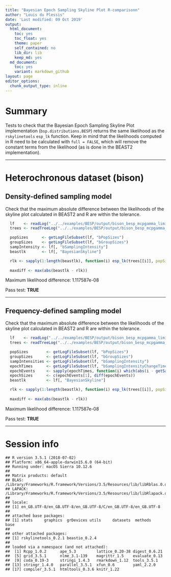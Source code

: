 ```yaml
---
title: "Bayesian Epoch Sampling Skyline Plot R-comparisonn"
author: "Louis du Plessis"
date: 'Last modified: 09 Oct 2019'
output:
  html_document:
    toc: yes
    toc_float: yes
    theme: paper
    self_contained: no
    lib_dir: lib
    keep_md: yes
  md_document:
    toc: yes
    variant: markdown_github
layout: page
editor_options: 
  chunk_output_type: inline
---
```


# Summary

Tests to check that the Bayesian Epoch Sampling Skyline Plot implementation (`bsp.distributions.BESP`) returns the same likelihood as the `rskylinetools` `esp_lk` function.
Keep in mind that the likelihoods computed in R need to be calculated with `full = FALSE`, which will remove the constant terms from the likelihood (as is done in the
BEAST2 implementation).

    



---

# Heterochronous dataset (bison)

## Density-defined sampling model

Check that the maximum absolute difference between the likelihoods of the skyline plot calculated in BEAST2 and R are within the tolerance.


```r
  lf    <- readLog("../../examples/BESP/output/bison_besp_mcpgamma_limits_densdefined_127.log", burnin=0)
  trees <- readTreeLog("../../examples/BESP/output/bison_besp_mcpgamma_limits_densdefined_127.trees", burnin=0)

  popSizes      <- getLogFileSubset(lf, "bPopSizes")
  groupSizes    <- getLogFileSubset(lf, "bGroupSizes")
  sampIntensity <- lf[, "bSamplingIntensity"]
  beastlk       <- lf[, "BayesianSkyline"]

  rlk <- sapply(1:length(beastlk), function(i) esp_lk(trees[[i]], popSizes = popSizes[i,], segmentSizes = groupSizes[i,], sampIntensities = sampIntensity[i], full=FALSE))
  
  maxdiff <- max(abs(beastlk - rlk))
```

Maximum likelihood difference: 1.117587e-08

Pass test: **TRUE**

---

## Frequency-defined sampling model

Check that the maximum absolute difference between the likelihoods of the skyline plot calculated in BEAST2 and R are within the tolerance.


```r
  lf    <- readLog("../../examples/BESP/output/bison_besp_mcpgamma_limits_freqdefined_127.log", burnin=0)
  trees <- readTreeLog("../../examples/BESP/output/bison_besp_mcpgamma_limits_freqdefined_127.trees", burnin=0)

  popSizes        <- getLogFileSubset(lf, "bPopSizes")
  groupSizes      <- getLogFileSubset(lf, "bGroupSizes")
  sampIntensities <- getLogFileSubset(lf, "bSamplingIntensity")
  epochTimes      <- getLogFileSubset(lf, "bSamplingIntensityChangeTimes")[1,]
  epochEvents     <- sapply(epochTimes, function(i) which(abs(i - getSamplingTimes(trees[[1]])) < tol))
  epochSizes      <- c(epochEvents[1], diff(epochEvents))
  beastlk         <- lf[, "BayesianSkyline"]

  rlk <- sapply(1:length(beastlk), function(i) esp_lk(trees[[i]], popSizes = popSizes[i,], segmentSizes = groupSizes[i,], sampIntensities = sampIntensities[i,], epochSizes = epochSizes, full=FALSE))
  
  maxdiff <- max(abs(beastlk - rlk))
```

Maximum likelihood difference: 1.117587e-08

Pass test: **TRUE**

---

# Session info


```
## R version 3.5.1 (2018-07-02)
## Platform: x86_64-apple-darwin15.6.0 (64-bit)
## Running under: macOS Sierra 10.12.6
## 
## Matrix products: default
## BLAS: /Library/Frameworks/R.framework/Versions/3.5/Resources/lib/libRblas.0.dylib
## LAPACK: /Library/Frameworks/R.framework/Versions/3.5/Resources/lib/libRlapack.dylib
## 
## locale:
## [1] en_GB.UTF-8/en_GB.UTF-8/en_GB.UTF-8/C/en_GB.UTF-8/en_GB.UTF-8
## 
## attached base packages:
## [1] stats     graphics  grDevices utils     datasets  methods   base     
## 
## other attached packages:
## [1] rskylinetools_0.2.1 beastio_0.2.4      
## 
## loaded via a namespace (and not attached):
##  [1] Rcpp_1.0.2      ape_5.3         lattice_0.20-38 digest_0.6.21  
##  [5] grid_3.5.1      nlme_3.1-139    magrittr_1.5    evaluate_0.13  
##  [9] coda_0.19-3     stringi_1.4.3   rmarkdown_1.12  tools_3.5.1    
## [13] stringr_1.4.0   parallel_3.5.1  xfun_0.6        yaml_2.2.0     
## [17] compiler_3.5.1  htmltools_0.3.6 knitr_1.22
```

